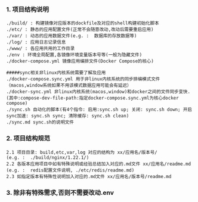 ### 1. 项目结构说明
	./build/ : 构建镜像对应版本的dockfile及对应的shell构建初始化脚本
	./etc/ : 静态的应用配置文件(正常不会随意改动,改动后需要重启应用)
	./var/ : 动态的应用数据文件(e.g. :  数据库的存放数据等)
	./log/ : 应用日志记录信息
	./www/ : 各应用共用的工作目录
	./env : 环境全局配置,各镜像环境变量版本号等(一般为隐藏文件)
	./docker-compose.yml 镜像应用编排文件(Docker Compose的核心)
	
	#####sync相关非linux内核系统需要了解及应用
	./docker-compose.sync.yml 用于非linux内核系统的同步排编模式文件（macos,window系统如果不用该模式数据应用可能会有延迟）
	./docker-sync.yml 非linux内核系统(macos,window)和docker之间的文件同步变快.(其中:compose-dev-file-path:指定docker-compose.sync.yml为核心docker compose)
	./sync.sh 自动化的脚本(有4个指令: 启用:sync.sh up; 关闭: sync.sh down; 开启sync加速: sync.sh sync; 清除缓存: sync.sh clean)
	./sync.md sync.sh的说明文件

### 2. 项目结构规范
	2.1 项目目录: build,etc,var,log 对应的结构为 xx/应用名/版本号/
	(e.g. :  ./build/nginx/1.22.1/)
	2.2 各版本应用项目中如有特殊说明或经验总结加入对应的.md文件 xx/应用名/readme.md
	(e.g. :  redis配置文件说明, ./etc/redis/readme.md)
	2.3 如指定版本有特殊性说明加入对应的.md文件 xx/应用名/版本号/readme.md

### 3. 除非有特殊需求,否则不需要改动.env